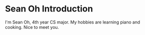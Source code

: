 # Sean Oh Introduction 

I'm Sean Oh, 4th year CS major. My hobbies are learning piano and cooking. Nice to meet you.